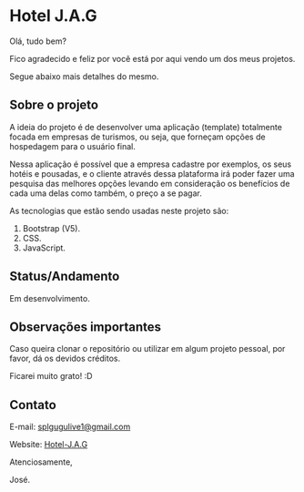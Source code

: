 # Hotel J.A.G

Olá, tudo bem?

Fico agradecido e feliz por você está por aqui vendo um dos meus projetos.

Segue abaixo mais detalhes do mesmo.

## Sobre o projeto

A ideia do projeto é de desenvolver uma aplicação (template) totalmente focada em empresas de turismos, ou seja, que forneçam opções de hospedagem para o usuário final.

Nessa aplicação é possível que a empresa cadastre por exemplos, os seus hotéis e pousadas, e o cliente através dessa plataforma irá poder fazer uma pesquisa das melhores opções levando em consideração os benefícios de cada uma delas como também, o preço a se pagar.

As tecnologias que estão sendo usadas neste projeto são:

1. Bootstrap (V5).
2. CSS.
3. JavaScript.

## Status/Andamento

Em desenvolvimento.

## Observações importantes

Caso queira clonar o repositório ou utilizar em algum projeto pessoal, por favor, dá os devidos créditos. 

Ficarei muito grato! :D

## Contato

E-mail: splgugulive1@gmail.com

Website: [Hotel-J.A.G]([https://jaugustoguerra.github.io/Hotel-J.A.G/])

Atenciosamente,

José.
